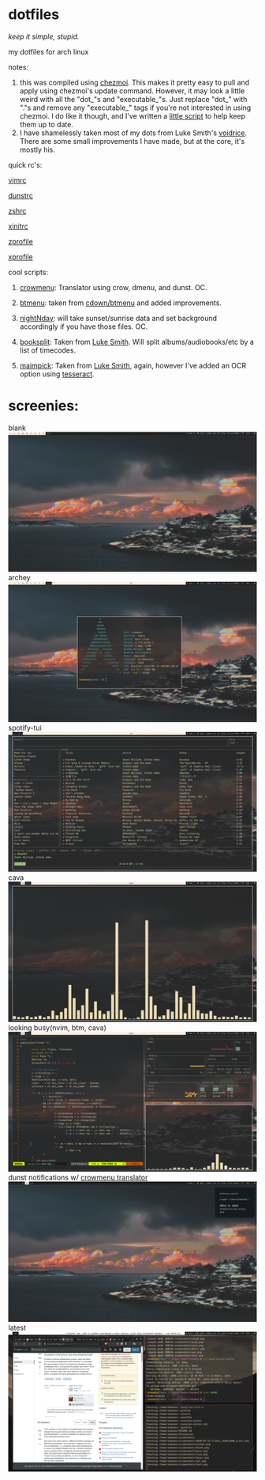 
# dotfiles
*keep it simple, stupid.*


my dotfiles for arch linux

notes:
1) this was compiled using [chezmoi](https://github.com/twpayne/chezmoi). This makes it pretty easy to pull and apply using chezmoi's update command. However, it may look a little weird with all the "dot_"s and "executable_"s. Just replace "dot_" with "."s and remove any "executable_" tags if you're not interested in using chezmoi. I do like it though, and I've written a [little script](https://github.com/at-manos/dotfiles/blob/master/dot_local/bin/executable_chezmoi_update) to help keep them up to date.
2) I have shamelessly taken most of my dots from Luke Smith's [voidrice](https://github.com/LukeSmithxyz/voidrice). There are some small improvements I have made, but at the core, it's mostly his.

quick rc's:

[vimrc](https://github.com/at-manos/dotfiles/blob/master/dot_config/nvim/init.vim)

[dunstrc](https://github.com/at-manos/dotfiles/blob/master/dot_config/dunst/dunstrc)

[zshrc](https://github.com/at-manos/dotfiles/blob/master/dot_config/zsh/dot_zshrc)

[xinitrc](https://github.com/at-manos/dotfiles/blob/master/dot_config/xinitrc)

[zprofile](https://github.com/at-manos/dotfiles/blob/master/dot_zprofile)

[xprofile](https://github.com/at-manos/dotfiles/blob/master/executable_dot_xprofile)


cool scripts:
1) [crowmenu](https://github.com/at-manos/dotfiles/blob/master/dot_local/bin/executable_crowmenu): Translator using crow, dmenu, and dunst. OC.
	
2) [btmenu](https://github.com/at-manos/dotfiles/blob/master/dot_local/bin/executable_btmenu): taken from [cdown/btmenu](https://github.com/cdown/btmenu) and added improvements.
	
3) [nightNday](https://github.com/at-manos/dotfiles/blob/master/dot_local/bin/executable_nightNday): will take sunset/sunrise data and set background accordingly if you have those files. OC.
	
4) [booksplit](https://github.com/at-manos/dotfiles/blob/master/dot_local/bin/executable_btmenu): Taken from [Luke Smith](https://github.com/LukeSmithxyz/voidrice/blob/master/.local/bin/booksplit). Will split albums/audiobooks/etc by a list of timecodes.
	
5) [maimpick](https://github.com/at-manos/dotfiles/blob/master/dot_local/bin/executable_maimpick): Taken from [Luke Smith](https://github.com/LukeSmithxyz/voidrice/blob/master/.local/bin/maimpick), again, however I've added an OCR option using [tesseract](https://github.com/tesseract-ocr/tesseract).
	

# screenies:

blank
![blank af](https://github.com/at-manos/dotfiles/blob/master/screenshots/blank.png?raw=true)
archey
![snazzy af](https://github.com/at-manos/dotfiles/blob/master/screenshots/archey.png?raw=true)
spotify-tui
![snazzy af](https://github.com/at-manos/dotfiles/blob/master/screenshots/spt.png?raw=true)
cava
![snazzy af](https://github.com/at-manos/dotfiles/blob/master/screenshots/cava.png?raw=true)
looking busy(nvim, btm, cava)
![snazzy af](https://github.com/at-manos/dotfiles/blob/master/screenshots/busy.png?raw=true)
dunst notifications w/ [crowmenu translator](https://github.com/at-manos/dotfiles/blob/master/dot_local/bin/executable_crowmenu)
![snazzy af](https://github.com/at-manos/dotfiles/blob/master/screenshots/dunst.png?raw=true)
latest
![latest](https://github.com/at-manos/dotfiles/blob/master/screenie-latest.png?raw=true)
